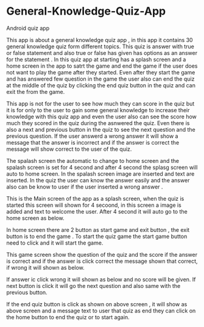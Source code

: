 # General-Knowledge-Quiz-App
Android quiz app


This app is about a general knowledge quiz app , in this app it contains 30 general knowledge quiz form different topics. This quiz is answer with true or false statement and also true or false has given has options as an answer for the statement . In this quiz app at starting has a splash screen and a home screen in the app to satrt the game and end the game if the user does not want to play the game after they started. Even after they start the game and has answered few question in the game the user also can end the quiz at the middle of the quiz by clicking the end quiz button in the quiz and can exit the from the game.

This app is not for the user to see how much they can score in the quiz but it is for only to the user to gain some general knowledge to increase their knowledge with this quiz app and even the user also can see the score how much they scored in the quiz during the asnwered the quiz. Even there is also a next and previous button in the quiz to see the next question and the previous question. If the user answerd a wrong answer it will show a message that the answer is incorrect and if the answer is correct the message will show correct to the user of the quiz. 

The spalash screen the automatic to change to home screen and the spalash screen is set for 4 second and after 4 second the splasg screen will auto to home screen. In the spalash screen image are inserted and text are inserted. In the quiz the user can know the answer easily and the answer also can be know to user if the user inserted a wrong answer .



 

This is the Main screen of the app as a splash screen, when the quiz is started this screen will shown for 4 secoond, in this screen a image is added and text to welcome the user. After 4 second it will auto go to the home screen as below.

In home screen there are 2 button as start game and exit button , the exit button is to end the game . To start the quiz game the start game button need to click and it will start the game.

This game screen show the question of the quiz and the score if the answer is correct and if the answer is click correct the message shown that correct, if wrong it will shown as below.

If answer ic click wrong it will shown as below and no score will be given. If next button is click it will go the next question and also same with the previous button.

If the end quiz button is click as shown on above screen , it will show as  above screen and a message text to user that quiz as end they can click on the home button to end the quiz or to start again.
